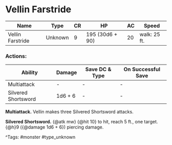 # Vellin Farstride

| Name | Type | CR | HP | AC | Speed |
|------|------|----|----|----|-------|
| Vellin Farstride | Unknown | 9 | 195 (30d6 + 90) | 20 | walk: 25 ft. |

### Actions:

| Ability | Damage | Save DC & Type | On Successful Save |
|---------|--------|----------------|--------------------|
| Multiattack | - | - | - |
| Silvered Shortsword | 1d6 + 6 | - | - |


**Multiattack.** Vellin makes three Silvered Shortsword attacks.

**Silvered Shortsword.** {@atk mw} {@hit 10} to hit, reach 5 ft., one target. {@h}9 ({@damage 1d6 + 6}) piercing damage.

^Tags: #monster #type_unknown